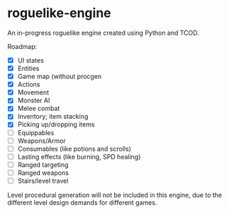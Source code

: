 # roguelike-engine

An in-progress roguelike engine created using Python and TCOD.

Roadmap:
+ [x] UI states
+ [x] Entities
+ [x] Game map (without procgen
+ [x] Actions
+ [x] Movement
+ [x] Monster AI
+ [x] Melee combat
+ [x] Inventory; item stacking
+ [x] Picking up/dropping items
+ [ ] Equippables
+ [ ] Weapons/Armor
+ [ ] Consumables (like potions and scrolls)
+ [ ] Lasting effects (like burning, SPD healing)
+ [ ] Ranged targeting
+ [ ] Ranged weapons
+ [ ] Stairs/level travel

Level procedural generation will not be included in this engine, due to the different level design demands for different games.
